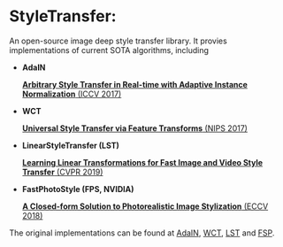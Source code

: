 # StyleTransfer:
An open-source image deep style transfer library. It provies implementations of current SOTA algorithms, including

* **AdaIN**

  [**Arbitrary Style Transfer in Real-time with Adaptive Instance Normalization** (ICCV 2017)](https://arxiv.org/abs/1703.06868)

* **WCT**

  [**Universal Style Transfer via Feature Transforms** (NIPS 2017)](https://arxiv.org/abs/1705.08086)
  
* **LinearStyleTransfer (LST)**

  [**Learning Linear Transformations for Fast Image and Video Style Transfer** (CVPR 2019)](http://openaccess.thecvf.com/content_CVPR_2019/papers/Li_Learning_Linear_Transformations_for_Fast_Image_and_Video_Style_Transfer_CVPR_2019_paper.pdf)

* **FastPhotoStyle (FPS, NVIDIA)**

  [**A Closed-form Solution to Photorealistic Image Stylization** (ECCV 2018)](https://arxiv.org/abs/1802.06474)

The original implementations can be found at [AdaIN](https://github.com/xunhuang1995/AdaIN-style), 
[WCT](https://github.com/Yijunmaverick/UniversalStyleTransfer), 
[LST](https://github.com/sunshineatnoon/LinearStyleTransfer) and [FSP](https://github.com/NVIDIA/FastPhotoStyle).


